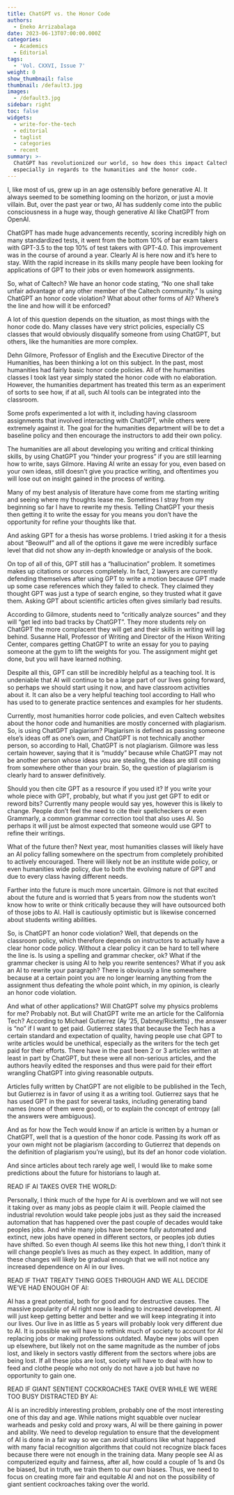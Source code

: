 ```yaml
---
title: ChatGPT vs. the Honor Code
authors:
  - Eneko Arrizabalaga
date: 2023-06-13T07:00:00.000Z
categories:
  - Academics
  - Editorial
tags:
  - 'Vol. CXXVI, Issue 7'
weight: 0
show_thumbnail: false
thumbnail: /default3.jpg
images:
  - /default3.jpg
sidebar: right
toc: false
widgets:
  - write-for-the-tech
  - editorial
  - taglist
  - categories
  - recent
summary: >-
  ChatGPT has revolutionized our world, so how does this impact Caltech,
  especially in regards to the humanities and the honor code.
---
```


I, like most of us, grew up in an age ostensibly before generative AI. It always seemed to be something looming on the horizon, or just a movie villain. But, over the past year or two, AI has suddenly come into the public consciousness in a huge way, though generative AI like ChatGPT from OpenAI.

ChatGPT has made huge advancements recently, scoring incredibly high on many standardized tests, it went from the bottom 10% of bar exam takers with GPT-3.5 to the top 10% of test takers with GPT-4.0. This improvement was in the course of around a year. Clearly AI is here now and it’s here to stay. With the rapid increase in its skills many people have been looking for applications of GPT to their jobs or even homework assignments.

So, what of Caltech? We have an honor code stating, “No one shall take unfair advantage of any other member of the Caltech community.” Is using ChatGPT an honor code violation? What about other forms of AI? Where’s the line and how will it be enforced?

A lot of this question depends on the situation, as most things with the honor code do. Many classes have very strict policies, especially CS classes that would obviously disqualify someone from using ChatGPT, but others, like the humanities are more complex.

Dehn Gilmore, Professor of English and the Executive Director of the Humanities, has been thinking a lot on this subject. In the past, most humanities had fairly basic honor code policies. All of the humanities classes I took last year simply stated the honor code with no elaboration. However, the humanities department has treated this term as an experiment of sorts to see how, if at all, such AI tools can be integrated into the classroom.

Some profs experimented a lot with it, including having classroom assignments that involved interacting with ChatGPT, while others were extremely against it. The goal for the humanities department will be to det a baseline policy and then encourage the instructors to add their own policy. 

The humanities are all about developing you writing and critical thinking skills, by using ChatGPT you “hinder your progress” if you are still learning how to write, says Gilmore. Having AI write an essay for you, even based on your own ideas, still doesn’t give you practice writing, and oftentimes you will lose out on insight gained in the process of writing. 

Many of my best analysis of literature have come from me starting writing and seeing where my thoughts lease me. Sometimes I stray from my beginning so far I have to rewrite my thesis. Telling ChatGPT your thesis then getting it to write the essay for you means you don’t have the opportunity for refine your thoughts like that. 

And asking GPT for a thesis has worse problems. I tried asking it for a thesis about “Beowulf” and all of the options it gave me were incredibly surface level that did not show any in-depth knowledge or analysis of the book.

On top of all of this, GPT still has a “hallucination” problem. It sometimes makes up citations or sources completely. In fact, 2 lawyers are currently defending themselves after using GPT to write a motion because GPT made up some case references which they failed to check. They claimed they thought GPT was just a type of search engine, so they trusted what it gave them. Asking GPT about scientific articles often gives similarly bad results.

According to Gilmore, students need to “critically analyze sources” and they will “get led into bad tracks by ChatGPT”. They more students rely on ChatGPT the more complacent they will get and their skills in writing will lag behind. Susanne Hall, Professor of Writing and Director of the Hixon Writing Center, compares getting ChatGPT to write an essay for you to paying someone at the gym to lift the weights for you. The assignment might get done, but you will have learned nothing.  

Despite all this, GPT can still be incredibly helpful as a teaching tool. It is undeniable that AI will continue to be a large part of our lives going forward, so perhaps we should start using it now, and have classroom activities about it. It can also be a very helpful teaching tool according to Hall who has used to to generate practice sentences and examples for her students.

Currently, most humanities horror code policies, and even Caltech websites about the honor code and humanities are mostly concerned with plagiarism. So, is using ChatGPT plagiarism? Plagiarism is defined as passing someone else’s ideas off as one’s own, and ChatGPT is not technically another person, so according to Hall, ChatGPT is not plagiarism. Gilmore was less certain however, saying that it is “muddy” because while ChatGPT may not be another person whose ideas you are stealing, the ideas are still coming from somewhere other than your brain. So, the question of plagiarism is clearly hard to answer definitively.

Should you then cite GPT as a resource if you used it? If you write your whole piece with GPT, probably, but what if you just get GPT to edit or reword bits? Currently many people would say yes, however this is likely to change. People don’t feel the need to cite their spellcheckers or even Grammarly, a common grammar correction tool that also uses AI. So perhaps it will just be almost expected that someone would use GPT to refine their writings.

What of the future then? Next year, most humanities classes will likely have an AI policy falling somewhere on the spectrum from completely prohibited to actively encouraged. There will likely not be an institute wide policy, or even humanities wide policy, due to both the evolving nature of GPT and due to every class having different needs. 

Farther into the future is much more uncertain. Gilmore is not that excited about the future and is worried that 5 years from now the students won’t know how to write or think critically because they will have outsourced both of those jobs to AI. Hall is cautiously optimistic but is likewise concerned about students writing abilities.

So, is ChatGPT an honor code violation? Well, that depends on the classroom policy, which therefore depends on instructors to actually have a clear honor code policy. Without a clear policy it can be hard to tell where the line is. Is using a spelling and grammar checker, ok? What if the grammar checker is using AI to help you rewrite sentences? What if you ask an AI to rewrite your paragraph? There is obviously a line somewhere because at a certain point you are no longer learning anything from the assignment thus defeating the whole point which, in my opinion, is clearly an honor code violation.

And what of other applications? Will ChatGPT solve my physics problems for me? Probably not. But will ChatGPT write me an article for the California Tech? According to Michael Gutierrez (Ay ’25, Dabney/Ricketts) , the answer is “no” if I want to get paid. Gutierrez states that because the Tech has a certain standard and expectation of quality, having people use chat GPT to write articles would be unethical, especially as the writers for the tech get paid for their efforts. There have in the past been 2 or 3 articles written at least in part by ChatGPT, but these were all non-serious articles, and the authors heavily edited the responses and thus were paid for their effort wrangling ChatGPT into giving reasonable outputs. 

Articles fully written by ChatGPT are not eligible to be published in the Tech, but Gutierrez is in favor of using it as a writing tool. Gutierrez says that he has used GPT in the past for several tasks, including generating band names (none of them were good), or to explain the concept of entropy (all the answers were ambiguous). 

And as for how the Tech would know if an article is written by a human or ChatGPT, well that is a question of the honor code. Passing its work off as your own might not be plagiarism (according to Gutierrez that depends on the definition of plagiarism you’re using), but its def an honor code violation. 

And since articles about tech rarely age well, I would like to make some predictions about the future for historians to laugh at.

 

READ IF AI TAKES OVER THE WORLD:

Personally, I think much of the hype for AI is overblown and we will not see it taking over as many jobs as people claim it will. People claimed the industrial revolution would take people jobs just as they said the increased automation that has happened over the past couple of decades would take peoples jobs. And while many jobs have become fully automated and extinct, new jobs have opened in different sectors, or peoples job duties have shifted. So even though AI seems like this hot new thing, I don’t think it will change people’s lives as much as they expect. In addition, many of these changes will likely be gradual enough that we will not notice any increased dependence on AI in our lives.

 

READ IF THAT TREATY THING GOES THROUGH AND WE ALL DECIDE WE’VE HAD ENOUGH OF AI:

AI has a great potential, both for good and for destructive causes. The massive popularity of AI right now is leading to increased development. AI will just keep getting better and better and we will keep integrating it into our lives. Our live in as little as 5 years will probably look very different due to AI. It is possible we will have to rethink much of society to account for AI replacing jobs or making professions outdated. Maybe new jobs will open up elsewhere, but likely not on the same magnitude as the number of jobs lost, and likely in sectors vastly different from the sectors where jobs are being lost. If all these jobs are lost, society will have to deal with how to feed and clothe people who not only do not have a job but have no opportunity to gain one.

READ IF GIANT SENTIENT COCKROACHES TAKE OVER WHILE WE WERE TOO BUSY DISTRACTED BY AI:

AI is an incredibly interesting problem, probably one of the most interesting one of this day and age. While nations might squabble over nuclear warheads and pesky cold and proxy wars, AI will be there gaining in power and ability. We need to develop regulation to ensure that the development of AI is done in a fair way so we can avoid situations like what happened with many facial recognition algorithms that could not recognize black faces because there were not enough in the training data. Many people see AI as computerized equity and fairness, after all, how could a couple of 1s and 0s be biased, but in truth, we train them to our own biases. Thus, we need to focus on creating more fair and equitable AI and not on the possibility of giant sentient cockroaches taking over the world.
